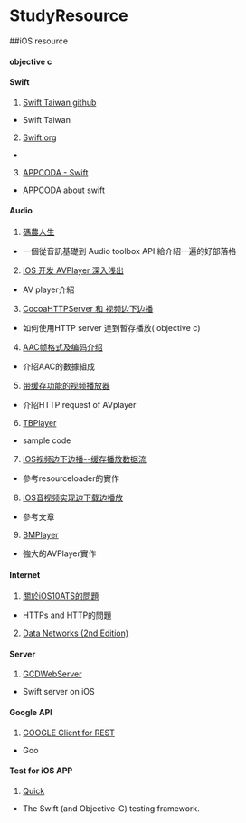 # StudyResource

##iOS resource

#### objective c

#### Swift
1. [Swift Taiwan github](https://github.com/swift-tw)
 - Swift Taiwan 
2. [Swift.org](https://swift.org/)
 -
3. [APPCODA - Swift](http://www.appcoda.com.tw/category/swift/)
 - APPCODA about swift
#### Audio 

1. [碼農人生](http://msching.github.io/blog/categories/ios-audio/)
 - 一個從音訊基礎到 Audio toolbox API 給介紹一遍的好部落格
2. [iOS 开发 AVPlayer 深入浅出](http://www.jianshu.com/p/5016b72c52bd)
 - AV player介紹
3. [CocoaHTTPServer 和 视频边下边播](http://www.jianshu.com/p/962c65c7fc5a)
 - 如何使用HTTP server 達到暫存播放( objective c)
4. [AAC帧格式及编码介绍](http://blog.csdn.net/sunnylgz/article/details/7676340)
 - 介紹AAC的數據組成
5. [带缓存功能的视频播放器](http://www.jianshu.com/p/0cb298eaa4f7)
 - 介紹HTTP request of AVplayer
6. [TBPlayer](https://github.com/suifengqjn/TBPlayer)
 - sample code
7. [iOS视频边下边播--缓存播放数据流](http://www.jianshu.com/p/990ee3db0563)
 - 參考resourceloader的實作
8. [iOS音视频实现边下载边播放](http://sky-weihao.github.io/2015/10/06/Video-streaming-and-caching-in-iOS/)
 - 參考文章
9. [BMPlayer](https://github.com/BrikerMan/BMPlayer)
 - 強大的AVPlayer實作
 
#### Internet
1. [關於iOS10ATS的問題](https://onevcat.com/2016/06/ios-10-ats/)
 - HTTPs and HTTP的問題
2. [Data Networks (2nd Edition)](http://web.mit.edu/dimitrib/www/datanets.html)

#### Server
1. [GCDWebServer](https://github.com/swisspol/GCDWebServer)
 - Swift server on iOS 

#### Google API
1. [GOOGLE Client for REST](https://github.com/google/google-api-objectivec-client-for-rest)
 - Goo
 
#### Test for iOS APP
1. [Quick](https://github.com/Quick/Quick)
 - The Swift (and Objective-C) testing framework.
